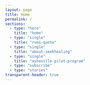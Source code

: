 ```yaml
---
layout: page
title: Home
permalink: /
sections:
  - type: "hero"
    title: "home"
  - type: "single"
    title: "rumi-quote"
  - type: "single"
    title: "about-seekhealing"
  - type: "single"
    title: "asheville-pilot-program"
  - type: "subscribe"
  - type: "stories"
transparent-header: true
---
```

